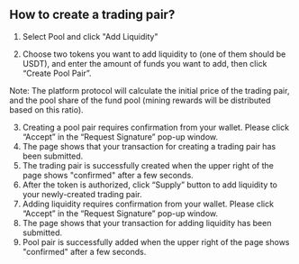 ## **How to create a trading pair?**

1. Select Pool and click "Add Liquidity"

2. Choose two tokens you want to add liquidity to (one of them should be USDT), and enter the amount of funds you want to add, then click “Create Pool Pair”.

Note: The platform protocol will calculate the initial price of the trading pair, and the pool share of the fund pool (mining rewards will be distributed based on this ratio).

3. Creating a pool pair requires confirmation from your wallet. Please click “Accept” in the “Request Signature” pop-up window.
4. The page shows that your transaction for creating a trading pair has been submitted.
5. The trading pair is successfully created when the upper right of the page shows "confirmed" after a few seconds.
6. After the token is authorized, click “Supply” button to add liquidity to your newly-created trading pair.
7. Adding liquidity requires confirmation from your wallet. Please click “Accept” in the “Request Signature” pop-up window.
8. The page shows that your transaction for adding liquidity has been submitted.
9. Pool pair is successfully added when the upper right of the page shows "confirmed" after a few seconds.